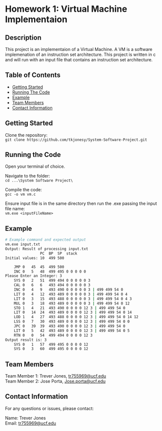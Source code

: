 # Homework 1: Virtual Machine Implementaion

## Description
This project is an implementaion of a Virtual Machine. A VM is a software implemenation of an instruction set architecture. This project is written in c and will run with an input file that contains an instruction set architecture. 

## Table of Contents

- [Getting Started](#getting-started)
- [Running The Code](#running-the-code)
- [Example](#example)
- [Team Members](#team-members)
- [Contact Information](#contact-information)

## Getting Started

Clone the repository:<br>
`git clone https://github.com/tkjonesy/System-Software-Project.git`


## Running the Code

Open your terminal of choice.<br>

Navigate to the folder: <br>
`cd ...\System Software Project\`

Compile the code:<br>
`gcc -o vm vm.c`

Ensure input file is in the same directory then run the .exe passing the input file name:<br>
`vm.exe <inputFileName>`

## Example

```bash
# Example command and expected output
vm.exe input.txt
Output: Result of processing input.txt
				PC	BP	SP	stack
Initial values:	10	499	500

	JMP	0	45	45	499	500	
	INC	0	5	48	499	495	0 0 0 0 0 
Please Enter an Integer: 3
	SYS	0	2	51	499	494	0 0 0 0 0 3 
	CAL	0	6	6	493	494	0 0 0 0 0 3 
	INC	0	4	9	493	490	0 0 0 0 0 3 | 499 499 54 0 
	LIT	0	4	12	493	489	0 0 0 0 0 3 | 499 499 54 0 4 
	LIT	0	3	15	493	488	0 0 0 0 0 3 | 499 499 54 0 4 3 
	MUL	0	3	18	493	489	0 0 0 0 0 3 | 499 499 54 0 12 
	STO	1	4	21	493	490	0 0 0 0 12 3 | 499 499 54 0 
	LIT	0	14	24	493	489	0 0 0 0 12 3 | 499 499 54 0 14 
	LOD	1	4	27	493	488	0 0 0 0 12 3 | 499 499 54 0 14 12 
	LSS	0	7	30	493	489	0 0 0 0 12 3 | 499 499 54 0 0 
	JPC	0	39	39	493	490	0 0 0 0 12 3 | 499 499 54 0 
	LIT	0	5	42	493	489	0 0 0 0 12 3 | 499 499 54 0 5 
	RTN	0	0	54	499	494	0 0 0 0 12 3 
Output result is: 3
	SYS	0	1	57	499	495	0 0 0 0 12 
	SYS	0	3	60	499	495	0 0 0 0 12 
```

## Team Members

Team Member 1: Trever Jones, tr755969@ucf.edu<br>
Team Member 2: Jose Porta, Jose.porta@ucf.edu<br>

## Contact Information
For any questions or issues, please contact:

Name: Trever Jones<br>
Email: tr755969@ucf.edu


